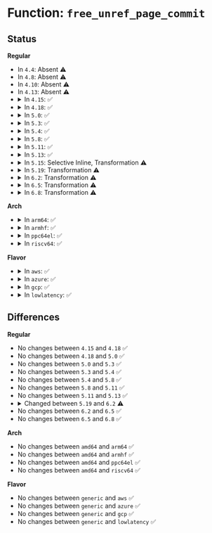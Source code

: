 # Function: <code>free_unref_page_commit</code>

## Status
<b>Regular</b>
<ul>
<li>
In <code>4.4</code>: Absent ⚠️
</li>
<li>
In <code>4.8</code>: Absent ⚠️
</li>
<li>
In <code>4.10</code>: Absent ⚠️
</li>
<li>
In <code>4.13</code>: Absent ⚠️
</li>
<li>
<details>
<summary>In <code>4.15</code>: ✅</summary>

```c
void free_unref_page_commit(struct page *page, long unsigned int pfn);
```

**Collision:** Unique Static

**Inline:** No

**Transformation:** False

**Instances:**

```
In mm/page_alloc.c (ffffffff811d4bc0)
Location: mm/page_alloc.c:2635
Inline: False
Direct callers:
  - mm/page_alloc.c:free_unref_page_list
  - mm/page_alloc.c:free_unref_page
```
**Symbols:**

```
ffffffff811d4bc0-ffffffff811d4ca1: free_unref_page_commit (STB_LOCAL)
```
</details>
</li>
<li>
<details>
<summary>In <code>4.18</code>: ✅</summary>

```c
void free_unref_page_commit(struct page *page, long unsigned int pfn);
```

**Collision:** Unique Static

**Inline:** No

**Transformation:** False

**Instances:**

```
In mm/page_alloc.c (ffffffff811f5ff0)
Location: mm/page_alloc.c:2740
Inline: False
Direct callers:
  - mm/page_alloc.c:free_unref_page_list
  - mm/page_alloc.c:free_unref_page
```
**Symbols:**

```
ffffffff811f5ff0-ffffffff811f60c3: free_unref_page_commit (STB_LOCAL)
```
</details>
</li>
<li>
<details>
<summary>In <code>5.0</code>: ✅</summary>

```c
void free_unref_page_commit(struct page *page, long unsigned int pfn);
```

**Collision:** Unique Static

**Inline:** No

**Transformation:** False

**Instances:**

```
In mm/page_alloc.c (ffffffff812082c0)
Location: mm/page_alloc.c:2839
Inline: False
Direct callers:
  - mm/page_alloc.c:free_unref_page_list
  - mm/page_alloc.c:free_unref_page
```
**Symbols:**

```
ffffffff812082c0-ffffffff81208393: free_unref_page_commit (STB_LOCAL)
```
</details>
</li>
<li>
<details>
<summary>In <code>5.3</code>: ✅</summary>

```c
void free_unref_page_commit(struct page *page, long unsigned int pfn);
```

**Collision:** Unique Static

**Inline:** No

**Transformation:** False

**Instances:**

```
In mm/page_alloc.c (ffffffff8126e6c0)
Location: mm/page_alloc.c:3015
Inline: False
Direct callers:
  - mm/page_alloc.c:free_unref_page_list
  - mm/page_alloc.c:free_unref_page
```
**Symbols:**

```
ffffffff8126e6c0-ffffffff8126e790: free_unref_page_commit (STB_LOCAL)
```
</details>
</li>
<li>
<details>
<summary>In <code>5.4</code>: ✅</summary>

```c
void free_unref_page_commit(struct page *page, long unsigned int pfn);
```

**Collision:** Unique Static

**Inline:** No

**Transformation:** False

**Instances:**

```
In mm/page_alloc.c (ffffffff8127d500)
Location: mm/page_alloc.c:3006
Inline: False
Direct callers:
  - mm/page_alloc.c:free_unref_page_list
  - mm/page_alloc.c:free_unref_page
```
**Symbols:**

```
ffffffff8127d500-ffffffff8127d5d0: free_unref_page_commit (STB_LOCAL)
```
</details>
</li>
<li>
<details>
<summary>In <code>5.8</code>: ✅</summary>

```c
void free_unref_page_commit(struct page *page, long unsigned int pfn);
```

**Collision:** Unique Static

**Inline:** No

**Transformation:** False

**Instances:**

```
In mm/page_alloc.c (ffffffff812af3a0)
Location: mm/page_alloc.c:3098
Inline: False
Direct callers:
  - mm/page_alloc.c:free_unref_page_list
  - mm/page_alloc.c:free_unref_page
```
**Symbols:**

```
ffffffff812af3a0-ffffffff812af465: free_unref_page_commit (STB_LOCAL)
```
</details>
</li>
<li>
<details>
<summary>In <code>5.11</code>: ✅</summary>

```c
void free_unref_page_commit(struct page *page, long unsigned int pfn);
```

**Collision:** Unique Static

**Inline:** No

**Transformation:** False

**Instances:**

```
In mm/page_alloc.c (ffffffff812baff0)
Location: mm/page_alloc.c:3199
Inline: False
Direct callers:
  - mm/page_alloc.c:free_unref_page_list
  - mm/page_alloc.c:free_unref_page
```
**Symbols:**

```
ffffffff812baff0-ffffffff812bb0ba: free_unref_page_commit (STB_LOCAL)
```
</details>
</li>
<li>
<details>
<summary>In <code>5.13</code>: ✅</summary>

```c
void free_unref_page_commit(struct page *page, long unsigned int pfn);
```

**Collision:** Unique Static

**Inline:** No

**Transformation:** False

**Instances:**

```
In mm/page_alloc.c (ffffffff812c0280)
Location: mm/page_alloc.c:3248
Inline: False
Direct callers:
  - mm/page_alloc.c:free_unref_page_list
  - mm/page_alloc.c:free_unref_page
```
**Symbols:**

```
ffffffff812c0280-ffffffff812c0347: free_unref_page_commit (STB_LOCAL)
```
</details>
</li>
<li>
<details>
<summary>In <code>5.15</code>: Selective Inline, Transformation ⚠️</summary>

**Collision:** Unique Static

**Inline:** Selective

**Transformation:** True

**Instances:**

```
In mm/page_alloc.c (0)
Location: mm/page_alloc.c:3366
Inline: True
Direct callers:
  - mm/page_alloc.c:free_unref_page_list
  - mm/page_alloc.c:free_unref_page
```
**Symbols:**

```
ffffffff81302f80-ffffffff813030d5: free_unref_page_commit.constprop.0 (STB_LOCAL)
ffffffff81cbd371-ffffffff81cbd3b0: free_unref_page_commit.constprop.0.cold (STB_LOCAL)
```
</details>
</li>
<li>
<details>
<summary>In <code>5.19</code>: Transformation ⚠️</summary>

```c
void free_unref_page_commit(struct page *page, int migratetype, unsigned int order);
```

**Collision:** Unique Static

**Inline:** No

**Transformation:** True

**Instances:**

```
In mm/page_alloc.c (0)
Location: mm/page_alloc.c:3394
Inline: False
Direct callers:
  - mm/page_alloc.c:free_unref_page_list
  - mm/page_alloc.c:free_unref_page
```
**Symbols:**

```
ffffffff81369ca0-ffffffff81369e4a: free_unref_page_commit (STB_LOCAL)
ffffffff81e6f037-ffffffff81e6f07d: free_unref_page_commit.cold (STB_LOCAL)
```
</details>
</li>
<li>
<details>
<summary>In <code>6.2</code>: Transformation ⚠️</summary>

```c
void free_unref_page_commit(struct zone *zone, struct per_cpu_pages *pcp, struct page *page, int migratetype, unsigned int order);
```

**Collision:** Unique Static

**Inline:** No

**Transformation:** True

**Instances:**

```
In mm/page_alloc.c (0)
Location: mm/page_alloc.c:3424
Inline: False
Direct callers:
  - mm/page_alloc.c:free_unref_page_list
  - mm/page_alloc.c:free_unref_page
```
**Symbols:**

```
ffffffff813e5ed0-ffffffff813e605e: free_unref_page_commit (STB_LOCAL)
ffffffff82064e0e-ffffffff82064ede: free_unref_page_commit.cold (STB_LOCAL)
```
</details>
</li>
<li>
<details>
<summary>In <code>6.5</code>: Transformation ⚠️</summary>

```c
void free_unref_page_commit(struct zone *zone, struct per_cpu_pages *pcp, struct page *page, int migratetype, unsigned int order);
```

**Collision:** Unique Static

**Inline:** No

**Transformation:** True

**Instances:**

```
In mm/page_alloc.c (0)
Location: mm/page_alloc.c:2403
Inline: False
Direct callers:
  - mm/page_alloc.c:free_unref_page_list
  - mm/page_alloc.c:free_unref_page
```
**Symbols:**

```
ffffffff8141ac00-ffffffff8141adc5: free_unref_page_commit (STB_LOCAL)
ffffffff820e4572-ffffffff820e4661: free_unref_page_commit.cold (STB_LOCAL)
```
</details>
</li>
<li>
<details>
<summary>In <code>6.8</code>: Transformation ⚠️</summary>

```c
void free_unref_page_commit(struct zone *zone, struct per_cpu_pages *pcp, struct page *page, int migratetype, unsigned int order);
```

**Collision:** Unique Static

**Inline:** No

**Transformation:** True

**Instances:**

```
In mm/page_alloc.c (0)
Location: mm/page_alloc.c:2427
Inline: False
Direct callers:
  - mm/page_alloc.c:free_unref_page_list
  - mm/page_alloc.c:free_unref_page
```
**Symbols:**

```
ffffffff81447e00-ffffffff81448180: free_unref_page_commit (STB_LOCAL)
ffffffff821c127b-ffffffff821c139d: free_unref_page_commit.cold (STB_LOCAL)
```
</details>
</li>
</ul>
<b>Arch</b>
<ul>
<li>
<details>
<summary>In <code>arm64</code>: ✅</summary>

```c
void free_unref_page_commit(struct page *page, long unsigned int pfn);
```

**Collision:** Unique Static

**Inline:** No

**Transformation:** False

**Instances:**

```
In mm/page_alloc.c (ffff800010314d90)
Location: mm/page_alloc.c:3006
Inline: False
Direct callers:
  - mm/page_alloc.c:free_unref_page_list
  - mm/page_alloc.c:free_unref_page
```
**Symbols:**

```
ffff800010314d90-ffff800010314ea0: free_unref_page_commit (STB_LOCAL)
```
</details>
</li>
<li>
<details>
<summary>In <code>armhf</code>: ✅</summary>

```c
void free_unref_page_commit(struct page *page, long unsigned int pfn);
```

**Collision:** Unique Static

**Inline:** No

**Transformation:** False

**Instances:**

```
In mm/page_alloc.c (c052f3b0)
Location: mm/page_alloc.c:3006
Inline: False
Direct callers:
  - mm/page_alloc.c:free_unref_page_list
  - mm/page_alloc.c:free_unref_page
```
**Symbols:**

```
c052f3b0-c052f4a0: free_unref_page_commit (STB_LOCAL)
```
</details>
</li>
<li>
<details>
<summary>In <code>ppc64el</code>: ✅</summary>

```c
void free_unref_page_commit(struct page *page, long unsigned int pfn);
```

**Collision:** Unique Static

**Inline:** No

**Transformation:** False

**Instances:**

```
In mm/page_alloc.c (c0000000003e6ab0)
Location: mm/page_alloc.c:3006
Inline: False
Direct callers:
  - mm/page_alloc.c:free_unref_page_list
  - mm/page_alloc.c:free_unref_page
```
**Symbols:**

```
c0000000003e6ab0-c0000000003e6b98: free_unref_page_commit (STB_LOCAL)
```
</details>
</li>
<li>
<details>
<summary>In <code>riscv64</code>: ✅</summary>

```c
void free_unref_page_commit(struct page *page, long unsigned int pfn);
```

**Collision:** Unique Static

**Inline:** No

**Transformation:** False

**Instances:**

```
In mm/page_alloc.c (ffffffe00021b8b6)
Location: mm/page_alloc.c:3006
Inline: False
Direct callers:
  - mm/page_alloc.c:free_unref_page_list
  - mm/page_alloc.c:free_unref_page
```
**Symbols:**

```
ffffffe00021b8b6-ffffffe00021b9a2: free_unref_page_commit (STB_LOCAL)
```
</details>
</li>
</ul>
<b>Flavor</b>
<ul>
<li>
<details>
<summary>In <code>aws</code>: ✅</summary>

```c
void free_unref_page_commit(struct page *page, long unsigned int pfn);
```

**Collision:** Unique Static

**Inline:** No

**Transformation:** False

**Instances:**

```
In mm/page_alloc.c (ffffffff81275b50)
Location: mm/page_alloc.c:3006
Inline: False
Direct callers:
  - mm/page_alloc.c:free_unref_page_list
  - mm/page_alloc.c:free_unref_page
```
**Symbols:**

```
ffffffff81275b50-ffffffff81275c20: free_unref_page_commit (STB_LOCAL)
```
</details>
</li>
<li>
<details>
<summary>In <code>azure</code>: ✅</summary>

```c
void free_unref_page_commit(struct page *page, long unsigned int pfn);
```

**Collision:** Unique Static

**Inline:** No

**Transformation:** False

**Instances:**

```
In mm/page_alloc.c (ffffffff81267aa0)
Location: mm/page_alloc.c:3006
Inline: False
Direct callers:
  - mm/page_alloc.c:free_unref_page_list
  - mm/page_alloc.c:free_unref_page
```
**Symbols:**

```
ffffffff81267aa0-ffffffff81267b70: free_unref_page_commit (STB_LOCAL)
```
</details>
</li>
<li>
<details>
<summary>In <code>gcp</code>: ✅</summary>

```c
void free_unref_page_commit(struct page *page, long unsigned int pfn);
```

**Collision:** Unique Static

**Inline:** No

**Transformation:** False

**Instances:**

```
In mm/page_alloc.c (ffffffff812738f0)
Location: mm/page_alloc.c:3006
Inline: False
Direct callers:
  - mm/page_alloc.c:free_unref_page_list
  - mm/page_alloc.c:free_unref_page
```
**Symbols:**

```
ffffffff812738f0-ffffffff812739c0: free_unref_page_commit (STB_LOCAL)
```
</details>
</li>
<li>
<details>
<summary>In <code>lowlatency</code>: ✅</summary>

```c
void free_unref_page_commit(struct page *page, long unsigned int pfn);
```

**Collision:** Unique Static

**Inline:** No

**Transformation:** False

**Instances:**

```
In mm/page_alloc.c (ffffffff812833f0)
Location: mm/page_alloc.c:3006
Inline: False
Direct callers:
  - mm/page_alloc.c:free_unref_page_list
  - mm/page_alloc.c:free_unref_page
```
**Symbols:**

```
ffffffff812833f0-ffffffff812834c0: free_unref_page_commit (STB_LOCAL)
```
</details>
</li>
</ul>

## Differences
<b>Regular</b>
<ul>
<li>
No changes between <code>4.15</code> and <code>4.18</code> ✅
</li>
<li>
No changes between <code>4.18</code> and <code>5.0</code> ✅
</li>
<li>
No changes between <code>5.0</code> and <code>5.3</code> ✅
</li>
<li>
No changes between <code>5.3</code> and <code>5.4</code> ✅
</li>
<li>
No changes between <code>5.4</code> and <code>5.8</code> ✅
</li>
<li>
No changes between <code>5.8</code> and <code>5.11</code> ✅
</li>
<li>
No changes between <code>5.11</code> and <code>5.13</code> ✅
</li>
<li>
<details>
<summary>Changed between <code>5.19</code> and <code>6.2</code> ⚠️</summary>
<ul>
<li>
<b>Param added. </b>
<code>struct zone *zone</code>
</li>
<li>
<b>Param added. </b>
<code>struct per_cpu_pages *pcp</code>
</li>
<li>
<b>Param reordered. </b>
<code>page, migratetype, order</code> ➡️ <code>zone, pcp, page, migratetype, order</code>
</li>
</ul>
</details>
</li>
<li>
No changes between <code>6.2</code> and <code>6.5</code> ✅
</li>
<li>
No changes between <code>6.5</code> and <code>6.8</code> ✅
</li>
</ul>
<b>Arch</b>
<ul>
<li>
No changes between <code>amd64</code> and <code>arm64</code> ✅
</li>
<li>
No changes between <code>amd64</code> and <code>armhf</code> ✅
</li>
<li>
No changes between <code>amd64</code> and <code>ppc64el</code> ✅
</li>
<li>
No changes between <code>amd64</code> and <code>riscv64</code> ✅
</li>
</ul>
<b>Flavor</b>
<ul>
<li>
No changes between <code>generic</code> and <code>aws</code> ✅
</li>
<li>
No changes between <code>generic</code> and <code>azure</code> ✅
</li>
<li>
No changes between <code>generic</code> and <code>gcp</code> ✅
</li>
<li>
No changes between <code>generic</code> and <code>lowlatency</code> ✅
</li>
</ul>
